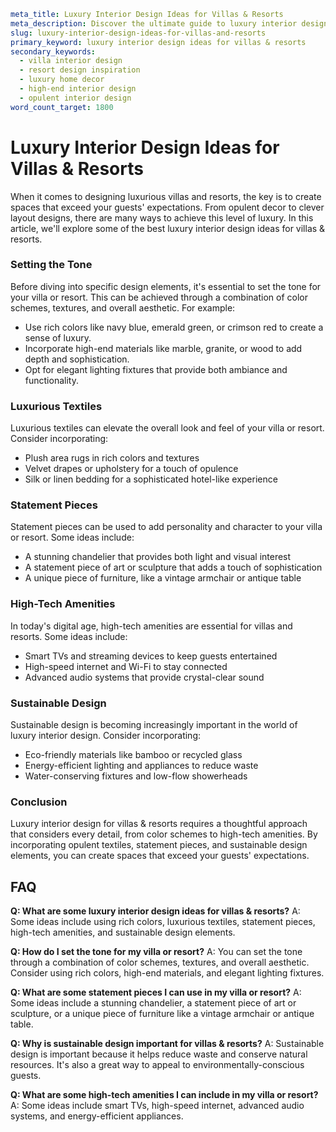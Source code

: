 ```yaml
meta_title: Luxury Interior Design Ideas for Villas & Resorts
meta_description: Discover the ultimate guide to luxury interior design ideas for villas and resorts. Get inspired by our expert advice on creating opulent spaces that exceed your guests' expectations.
slug: luxury-interior-design-ideas-for-villas-and-resorts
primary_keyword: luxury interior design ideas for villas & resorts
secondary_keywords:
  - villa interior design
  - resort design inspiration
  - luxury home decor
  - high-end interior design
  - opulent interior design
word_count_target: 1800
```

Luxury Interior Design Ideas for Villas & Resorts
=============================================

When it comes to designing luxurious villas and resorts, the key is to create spaces that exceed your guests' expectations. From opulent decor to clever layout designs, there are many ways to achieve this level of luxury. In this article, we'll explore some of the best luxury interior design ideas for villas & resorts.

### Setting the Tone

Before diving into specific design elements, it's essential to set the tone for your villa or resort. This can be achieved through a combination of color schemes, textures, and overall aesthetic. For example:

* Use rich colors like navy blue, emerald green, or crimson red to create a sense of luxury.
* Incorporate high-end materials like marble, granite, or wood to add depth and sophistication.
* Opt for elegant lighting fixtures that provide both ambiance and functionality.

### Luxurious Textiles

Luxurious textiles can elevate the overall look and feel of your villa or resort. Consider incorporating:

* Plush area rugs in rich colors and textures
* Velvet drapes or upholstery for a touch of opulence
* Silk or linen bedding for a sophisticated hotel-like experience

### Statement Pieces

Statement pieces can be used to add personality and character to your villa or resort. Some ideas include:

* A stunning chandelier that provides both light and visual interest
* A statement piece of art or sculpture that adds a touch of sophistication
* A unique piece of furniture, like a vintage armchair or antique table

### High-Tech Amenities

In today's digital age, high-tech amenities are essential for villas and resorts. Some ideas include:

* Smart TVs and streaming devices to keep guests entertained
* High-speed internet and Wi-Fi to stay connected
* Advanced audio systems that provide crystal-clear sound

### Sustainable Design

Sustainable design is becoming increasingly important in the world of luxury interior design. Consider incorporating:

* Eco-friendly materials like bamboo or recycled glass
* Energy-efficient lighting and appliances to reduce waste
* Water-conserving fixtures and low-flow showerheads

### Conclusion

Luxury interior design for villas & resorts requires a thoughtful approach that considers every detail, from color schemes to high-tech amenities. By incorporating opulent textiles, statement pieces, and sustainable design elements, you can create spaces that exceed your guests' expectations.

FAQ
---

**Q: What are some luxury interior design ideas for villas & resorts?**
A: Some ideas include using rich colors, luxurious textiles, statement pieces, high-tech amenities, and sustainable design elements.

**Q: How do I set the tone for my villa or resort?**
A: You can set the tone through a combination of color schemes, textures, and overall aesthetic. Consider using rich colors, high-end materials, and elegant lighting fixtures.

**Q: What are some statement pieces I can use in my villa or resort?**
A: Some ideas include a stunning chandelier, a statement piece of art or sculpture, or a unique piece of furniture like a vintage armchair or antique table.

**Q: Why is sustainable design important for villas & resorts?**
A: Sustainable design is important because it helps reduce waste and conserve natural resources. It's also a great way to appeal to environmentally-conscious guests.

**Q: What are some high-tech amenities I can include in my villa or resort?**
A: Some ideas include smart TVs, high-speed internet, advanced audio systems, and energy-efficient appliances.